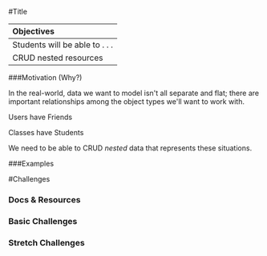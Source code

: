 #Title

| Objectives |
| :--- |
| Students will be able to . . . |
| CRUD nested resources |

###Motivation (Why?)

In the real-world, data we want to model isn't all separate and flat; there are important relationships among the object types we'll want to work with.

Users have Friends

Classes have Students

We need to be able to CRUD *nested* data that represents these situations.


###Examples



#Challenges

### Docs & Resources

### Basic Challenges

### Stretch Challenges
